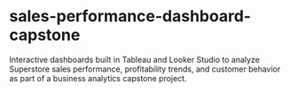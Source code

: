 # sales-performance-dashboard-capstone
Interactive dashboards built in Tableau and Looker Studio to analyze Superstore sales performance, profitability trends, and customer behavior as part of a business analytics capstone project.
